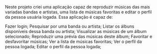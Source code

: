 Neste projeto criei uma aplicação capaz de reproduzir músicas das mais variadas bandas e artistas, uma lista de músicas favoritas e editar o perfil da pessoa usuária logada. Essa aplicação é capaz de:

Fazer login;
Pesquisar por uma banda ou artista;
Listar os álbuns disponíveis dessa banda ou artista;
Visualizar as músicas de um álbum selecionado;
Reproduzir uma prévia das músicas deste álbum;
Favoritar e desfavoritar músicas;
Ver a lista de músicas favoritas;
Ver o perfil da pessoa logada;
Editar o perfil da pessoa logada;
